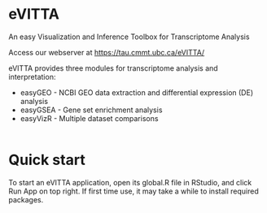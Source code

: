 # eVITTA

An easy Visualization and Inference Toolbox for Transcriptome Analysis

Access our webserver at https://tau.cmmt.ubc.ca/eVITTA/

eVITTA provides three modules for transcriptome analysis and interpretation:

- easyGEO - NCBI GEO data extraction and differential expression (DE) analysis
- easyGSEA - Gene set enrichment analysis
- easyVizR - Multiple dataset comparisons  
&nbsp;

# Quick start
[//]: <### Gene set databases>
[//]: <Prior to using easyGSEA, download its gene set databases and genome backgrounds for ORA by clicking the link below. Decompress the zip file, and move all files and folders into easyGSEA/www/gmts/>
[//]: <[Download all .gmt files as a zip file](https://tau.cmmt.ubc.ca/eVITTA/easyGSEA/gmts/gene_sets_databases.zip)>


[//]: <![](https://tau.cmmt.ubc.ca/eVITTA/easyGSEA/markdown_picture.jpg?)>

To start an eVITTA application, open its global.R file in RStudio, and click Run App on top right. If first time use, it may take a while to install required packages.
